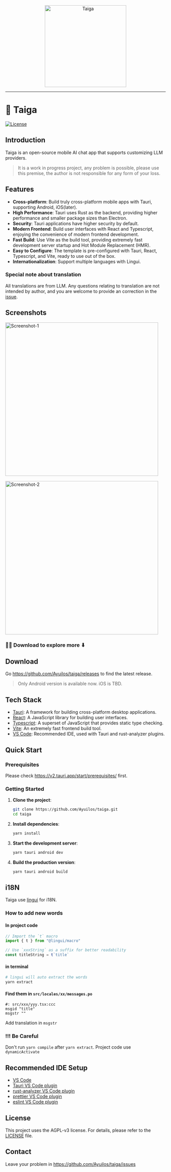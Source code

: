 <div align="center">
    <img src="./app-icon.png" width="256" height="256" alt="Taiga">
</div>

---

# 🐯 Taiga

[![License](https://img.shields.io/badge/license-AGPLv3-blue.svg)](LICENSE)

## Introduction

Taiga is an open-source mobile AI chat app that supports customizing LLM providers.

> It is a work in progress project, any problem is possible, please use this premise, the author is not responsible for any form of your loss.

## Features

- **Cross-platform**: Build truly cross-platform mobile apps with Tauri, supporting Android, iOS(later).
- **High Performance**: Tauri uses Rust as the backend, providing higher performance and smaller package sizes than Electron.
- **Security**: Tauri applications have higher security by default.
- **Modern Frontend**: Build user interfaces with React and Typescript, enjoying the convenience of modern frontend development.
- **Fast Build**: Use Vite as the build tool, providing extremely fast development server startup and Hot Module Replacement (HMR).
- **Easy to Configure**: The template is pre-configured with Tauri, React, Typescript, and Vite, ready to use out of the box.
- **Internationalization**: Support multiple languages with Lingui.

### Special note about translation

All translations are from LLM. Any questions relating to translation are not intended by author, and you are welcome to provide an correction in the [issue](https://github.com/Ayuilos/taiga/issues).

## Screenshots

<div style="display: flex; gap: 16px; flex-wrap: wrap;">
<img src="./public/screenshot-1.jpg" width="480" alt="Screenshot-1" />
<img src="./public/screenshot-2.jpg" width="480" alt="Screenshot-2" />
</div>

### 🌟🌟 Download to explore more ⬇

## Download

Go https://github.com/Ayuilos/taiga/releases to find the latest release.

> Only Android version is available now. iOS is TBD.

## Tech Stack

- [Tauri](https://tauri.app/): A framework for building cross-platform desktop applications.
- [React](https://reactjs.org/): A JavaScript library for building user interfaces.
- [Typescript](https://www.typescriptlang.org/): A superset of JavaScript that provides static type checking.
- [Vite](https://vite.dev/): An extremely fast frontend build tool.
- [VS Code](https://code.visualstudio.com/): Recommended IDE, used with Tauri and rust-analyzer plugins.

## Quick Start

### Prerequisites

Please check https://v2.tauri.app/start/prerequisites/ first.

### Getting Started

1.  **Clone the project**:

    ```bash
    git clone https://github.com/Ayuilos/taiga.git
    cd taiga
    ```

2.  **Install dependencies**:

    ```bash
    yarn install
    ```

3.  **Start the development server**:

    ```bash
    yarn tauri android dev
    ```

4.  **Build the production version**:

    ```bash
    yarn tauri android build
    ```

## i18N

Taiga use [lingui](https://lingui.dev/) for i18N.

### How to add new words

#### In project code

```ts
// Import the `t` macro
import { t } from "@lingui/macro"

// Use `xxxString` as a suffix for better readability
const titleString = t`title`
```

#### in terminal

```bash
# lingui will auto extract the words
yarn extract
```

#### Find them in `src/locales/xx/messages.po`

```po
#: src/xxx/yyy.tsx:ccc
msgid "title"
msgstr ""
```

Add translation in `msgstr`

### !!! Be Careful

Don't run `yarn compile` after `yarn extract`. Project code use `dynamicActivate`

## Recommended IDE Setup

- [VS Code](https://code.visualstudio.com/)
- [Tauri VS Code plugin](https://marketplace.visualstudio.com/items?itemName=tauri-apps.tauri-vscode)
- [rust-analyzer VS Code plugin](https://marketplace.visualstudio.com/items?itemName=rust-lang.rust-analyzer)
- [prettier VS Code plugin](https://marketplace.visualstudio.com/items?itemName=esbenp.prettier-vscode)
- [eslint VS Code plugin](https://marketplace.visualstudio.com/items?itemName=dbaeumer.vscode-eslint)

## License

This project uses the AGPL-v3 license. For details, please refer to the [LICENSE](LICENSE) file.

## Contact

Leave your problem in https://github.com/Ayuilos/taiga/issues
